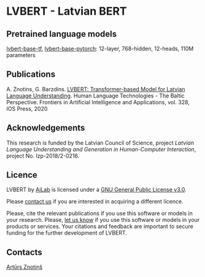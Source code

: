 # LVBERT - Latvian BERT

## Pretrained language models

[lvbert-base-tf](http://nlp.ailab.lv:9090/lvbert/lvbert_tf.tar.gz), [lvbert-base-pytorch](http://nlp.ailab.lv:9090/lvbert/lvbert_pytorch.tar.gz): 12-layer, 768-hidden, 12-heads, 110M parameters

## Publications

A. Znotins, G. Barzdins. [LVBERT: Transformer-based Model for Latvian Language Understanding](http://ebooks.iospress.nl/volumearticle/55531). Human Language Technologies - The Baltic Perspective. Frontiers in Artificial Intelligence and Applications, vol. 328, IOS Press, 2020

## Acknowledgements

This research is funded by the Latvian Council of Science, project *Latvian Language Understanding and Generation in Human-Computer Interaction*, project No. lzp-2018/2-0216. 

## Licence

LVBERT by [AiLab](http://ailab.lv) is licensed under a [GNU General Public License v3.0](https://www.gnu.org/licenses/gpl-3.0.en.html).

Please [contact us](mailto:arturs.znotins@lumii.lv) if you are interested in acquiring a different licence.

Please, cite the relevant publications if you use this software or models in your research. Please, [let us know](mailto:arturs.znotins@lumii.lv) if you use this software or models in your products or services. Your citations and feedback are important to secure funding for the further development of LVBERT.

## Contacts

[Artūrs Znotiņš](mailto:arturs.znotins@lumii.lv)
